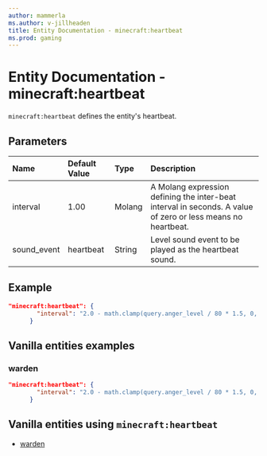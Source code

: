 ```yaml
---
author: mammerla
ms.author: v-jillheaden
title: Entity Documentation - minecraft:heartbeat
ms.prod: gaming
---
```


# Entity Documentation - minecraft:heartbeat

`minecraft:heartbeat` defines the entity's heartbeat.

## Parameters

|Name |Default Value  |Type  |Description  |
|:----------|:----------|:----------|:----------|
| interval| 1.00| Molang| A Molang expression defining the inter-beat interval in seconds. A value of zero or less means no heartbeat. |
| sound_event| heartbeat| String| Level sound event to be played as the heartbeat sound. |

## Example

```json
"minecraft:heartbeat": {
        "interval": "2.0 - math.clamp(query.anger_level / 80 * 1.5, 0, 1.5)"
      }
```

## Vanilla entities examples

### warden

```json
"minecraft:heartbeat": {
        "interval": "2.0 - math.clamp(query.anger_level / 80 * 1.5, 0, 1.5)"
      }
```

## Vanilla entities using `minecraft:heartbeat`

- [warden](../../../../Source/VanillaBehaviorPack_Snippets/entities/warden.md)
